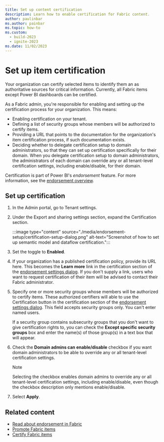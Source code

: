 ```yaml
---
title: Set up content certification
description: Learn how to enable certification for Fabric content.
author: paulinbar
ms.author: painbar
ms.topic: how-to
ms.custom:
  - build-2023
  - ignite-2023
ms.date: 11/02/2023
---
```


# Set up item certification

Your organization can certify selected items to identify them an as authoritative sources for critical information. Currently, all Fabric items except Power BI dashboards can be certified.

As a Fabric admin, you're responsible for enabling and setting up the certification process for your organization. This means:
* Enabling certification on your tenant.
* Defining a list of security groups whose members will be authorized to certify items.
* Providing a URL that points to the documentation for the organization's item certification process, if such documentation exists.
* Deciding whether to delegate certification setup to domain administrators, so that they can set up certification specifically for their domain. When you delegate certification setup to domain administrators, the administrators of each domain can override any or all tenant-level certification settings, including enable/disable, for their domain.

Certification is part of Power BI's *endorsement* feature. For more information, see the [endorsement overview](../governance/endorsement-overview.md).

## Set up certification

1. In the Admin portal, go to Tenant settings.
1. Under the Export and sharing settings section, expand the Certification section.

   :::image type="content" source="./media/endorsement-setup/certification-setup-dialog.png" alt-text="Screenshot of how to set up semantic model and dataflow certification.":::

1. Set the toggle to **Enabled**.
1. If your organization has a published certification policy, provide its URL here. This becomes the **Learn more** link in the certification section of the [endorsement settings dialog](../get-started/endorsement-promote-certify.md#request-item-certification). If you don't supply a link, users who want to request certification of their item will be advised to contact their Fabric administrator.
1. Specify one or more security groups whose members will be authorized to certify items. These authorized certifiers will able to use the Certification button in the certification section of the [endorsement settings dialog](../get-started/endorsement-promote-certify.md#certify-items). This field accepts security groups only. You can't enter named users.
    
    If a security group contains subsecurity groups that you don't want to give certification rights to, you can check the **Except specific security groups** box and enter the name(s) of those group(s) in a text box that will appear.

1. Check the **Domain admins can enable/disable** checkbox if you want domain administrators to be able to override any or all tenant-level certification settings.

    > [!NOTE]
    > Selecting the checkbox enables domain admins to override any or all tenant-level certification settings, including enable/disable, even though the checkbox description only mentions enable/disable.

1. Select **Apply**.

## Related content

* [Read about endorsement in Fabric](../governance/endorsement-overview.md)
* [Promote Fabric items](../get-started/endorsement-promote-certify.md#promote-items)
* [Certify Fabric items](../get-started/endorsement-promote-certify.md#certify-items)
